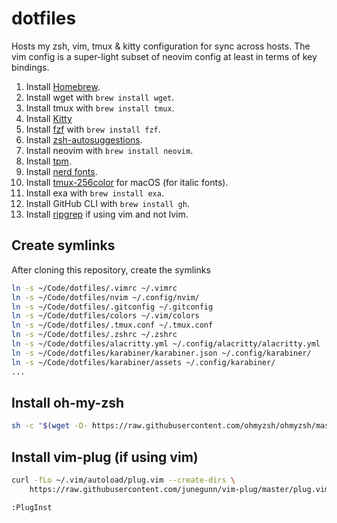 # dotfiles

Hosts my zsh, vim, tmux & kitty configuration for sync across hosts. The vim config is a super-light subset of neovim config at least in terms of key bindings.

1. Install [Homebrew](https://brew.sh).
2. Install wget with `brew install wget`.
3. Install tmux with `brew install tmux`.
4. Install [Kitty](https://sw.kovidgoyal.net/kitty/binary/)
5. Install [fzf](https://github.com/junegunn/fzf) with `brew install fzf`.
6. Install [zsh-autosuggestions](https://github.com/zsh-users/zsh-autosuggestions/blob/master/INSTALL.md).
7. Install neovim with `brew install neovim`.
9. Install [tpm](https://github.com/tmux-plugins/tpm).
10. Install [nerd fonts](https://github.com/ryanoasis/nerd-fonts).
11. Install [tmux-256color](https://gist.github.com/bbqtd/a4ac060d6f6b9ea6fe3aabe735aa9d95) for macOS (for italic fonts).
12. Install exa with `brew install exa`.
13. Install GitHub CLI with `brew install gh`.
14. Install [ripgrep](https://github.com/BurntSushi/ripgrep) if using vim and not lvim.

## Create symlinks

After cloning this repository, create the symlinks

```bash
ln -s ~/Code/dotfiles/.vimrc ~/.vimrc
ln -s ~/Code/dotfiles/nvim ~/.config/nvim/
ln -s ~/Code/dotfiles/.gitconfig ~/.gitconfig
ln -s ~/Code/dotfiles/colors ~/.vim/colors
ln -s ~/Code/dotfiles/.tmux.conf ~/.tmux.conf
ln -s ~/Code/dotfiles/.zshrc ~/.zshrc
ln -s ~/Code/dotfiles/alacritty.yml ~/.config/alacritty/alacritty.yml
ln -s ~/Code/dotfiles/karabiner/karabiner.json ~/.config/karabiner/
ln -s ~/Code/dotfiles/karabiner/assets ~/.config/karabiner/
...
```

## Install oh-my-zsh

```bash
sh -c "$(wget -O- https://raw.githubusercontent.com/ohmyzsh/ohmyzsh/master/tools/install.sh)"
```

## Install vim-plug (if using vim)

```bash
curl -fLo ~/.vim/autoload/plug.vim --create-dirs \
    https://raw.githubusercontent.com/junegunn/vim-plug/master/plug.vim
```   
```bash
:PlugInst
```
